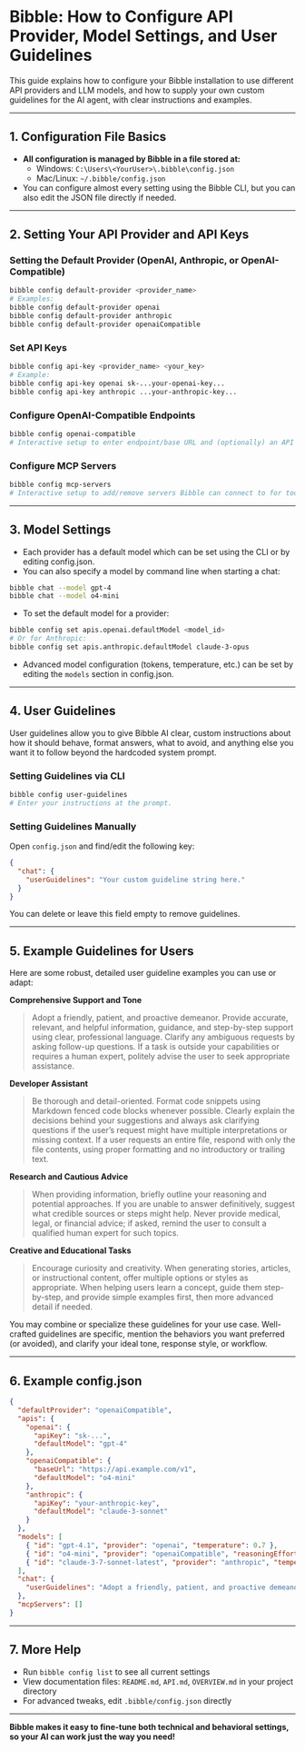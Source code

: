 # Bibble: How to Configure API Provider, Model Settings, and User Guidelines

This guide explains how to configure your Bibble installation to use different API providers and LLM models, and how to supply your own custom guidelines for the AI agent, with clear instructions and examples.

---

## 1. Configuration File Basics

- **All configuration is managed by Bibble in a file stored at:**
  - Windows: `C:\Users\<YourUser>\.bibble\config.json`
  - Mac/Linux: `~/.bibble/config.json`
- You can configure almost every setting using the Bibble CLI, but you can also edit the JSON file directly if needed.

---

## 2. Setting Your API Provider and API Keys

### Setting the Default Provider (OpenAI, Anthropic, or OpenAI-Compatible)
```bash
bibble config default-provider <provider_name>
# Examples:
bibble config default-provider openai
bibble config default-provider anthropic
bibble config default-provider openaiCompatible
```

### Set API Keys
```bash
bibble config api-key <provider_name> <your_key>
# Example:
bibble config api-key openai sk-...your-openai-key...
bibble config api-key anthropic ...your-anthropic-key...
```

### Configure OpenAI-Compatible Endpoints
```bash
bibble config openai-compatible
# Interactive setup to enter endpoint/base URL and (optionally) an API key
```

### Configure MCP Servers
```bash
bibble config mcp-servers
# Interactive setup to add/remove servers Bibble can connect to for tool use
```

---

## 3. Model Settings

- Each provider has a default model which can be set using the CLI or by editing config.json.
- You can also specify a model by command line when starting a chat:
```bash
bibble chat --model gpt-4
bibble chat --model o4-mini
```
- To set the default model for a provider:
```bash
bibble config set apis.openai.defaultModel <model_id>
# Or for Anthropic:
bibble config set apis.anthropic.defaultModel claude-3-opus
```

- Advanced model configuration (tokens, temperature, etc.) can be set by editing the `models` section in config.json.

---

## 4. User Guidelines

User guidelines allow you to give Bibble AI clear, custom instructions about how it should behave, format answers, what to avoid, and anything else you want it to follow beyond the hardcoded system prompt.

### Setting Guidelines via CLI
```bash
bibble config user-guidelines
# Enter your instructions at the prompt.
```

### Setting Guidelines Manually
Open `config.json` and find/edit the following key:
```json
{
  "chat": {
    "userGuidelines": "Your custom guideline string here."
  }
}
```

You can delete or leave this field empty to remove guidelines.

---

## 5. Example Guidelines for Users

Here are some robust, detailed user guideline examples you can use or adapt:

**Comprehensive Support and Tone**
> Adopt a friendly, patient, and proactive demeanor. Provide accurate, relevant, and helpful information, guidance, and step-by-step support using clear, professional language. Clarify any ambiguous requests by asking follow-up questions. If a task is outside your capabilities or requires a human expert, politely advise the user to seek appropriate assistance.

**Developer Assistant**
> Be thorough and detail-oriented. Format code snippets using Markdown fenced code blocks whenever possible. Clearly explain the decisions behind your suggestions and always ask clarifying questions if the user’s request might have multiple interpretations or missing context. If a user requests an entire file, respond with only the file contents, using proper formatting and no introductory or trailing text.

**Research and Cautious Advice**
> When providing information, briefly outline your reasoning and potential approaches. If you are unable to answer definitively, suggest what credible sources or steps might help. Never provide medical, legal, or financial advice; if asked, remind the user to consult a qualified human expert for such topics.

**Creative and Educational Tasks**
> Encourage curiosity and creativity. When generating stories, articles, or instructional content, offer multiple options or styles as appropriate. When helping users learn a concept, guide them step-by-step, and provide simple examples first, then more advanced detail if needed.

You may combine or specialize these guidelines for your use case. Well-crafted guidelines are specific, mention the behaviors you want preferred (or avoided), and clarify your ideal tone, response style, or workflow.

---

## 6. Example config.json

```json
{
  "defaultProvider": "openaiCompatible",
  "apis": {
    "openai": {
      "apiKey": "sk-...",
      "defaultModel": "gpt-4"
    },
    "openaiCompatible": {
      "baseUrl": "https://api.example.com/v1",
      "defaultModel": "o4-mini"
    },
    "anthropic": {
      "apiKey": "your-anthropic-key",
      "defaultModel": "claude-3-sonnet"
    }
  },
  "models": [
    { "id": "gpt-4.1", "provider": "openai", "temperature": 0.7 },
    { "id": "o4-mini", "provider": "openaiCompatible", "reasoningEffort": "high" },
    { "id": "claude-3-7-sonnet-latest", "provider": "anthropic", "temperature": 0.5 }
  ],
  "chat": {
    "userGuidelines": "Adopt a friendly, patient, and proactive demeanor. Provide accurate, relevant, and helpful information, guidance, and step-by-step support using clear, professional language. Clarify any ambiguous requests by asking follow-up questions. If a task is outside your capabilities or requires a human expert, politely advise the user to seek appropriate assistance."
  },
  "mcpServers": []
}
```

---

## 7. More Help

- Run `bibble config list` to see all current settings
- View documentation files: `README.md`, `API.md`, `OVERVIEW.md` in your project directory
- For advanced tweaks, edit `.bibble/config.json` directly

---

**Bibble makes it easy to fine-tune both technical and behavioral settings, so your AI can work just the way you need!**
